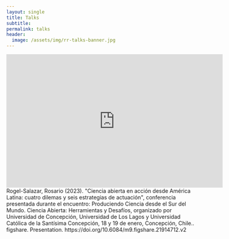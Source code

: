 ```yaml
---
layout: single
title: Talks
subtitle:
permalink: talks 
header:
  image: /assets/img/rr-talks-banner.jpg
---
```


<iframe src="https://widgets.figshare.com/articles/21914712/embed?show_title=1" width="568" height="351" allowfullscreen frameborder="0"></iframe>
Rogel-Salazar, Rosario (2023). "Ciencia abierta en acción desde América Latina: cuatro dilemas y seis estrategias de actuación", conferencia presentada durante el encuentro: Produciendo Ciencia desde el Sur del Mundo. Ciencia Abierta: Herramientas y Desafíos, organizado por Universidad de Concepción, Universidad de Los Lagos y Universidad Católica de la Santísima Concepción, 18 y 19 de enero, Concepción, Chile.. figshare. Presentation. https://doi.org/10.6084/m9.figshare.21914712.v2


